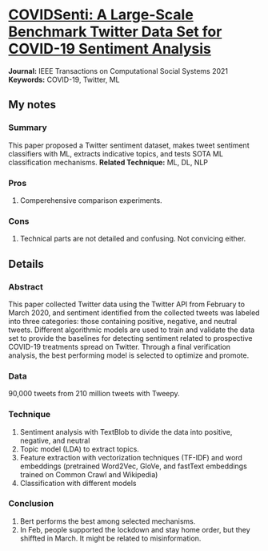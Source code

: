 # [COVIDSenti: A Large-Scale Benchmark Twitter Data Set for COVID-19 Sentiment Analysis](https://ieeexplore.ieee.org/document/9340540)
**Journal:** IEEE Transactions on Computational Social Systems 2021
**Keywords:** COVID-19, Twitter, ML

## My notes
### Summary
This paper proposed a Twitter sentiment dataset, makes tweet sentiment classifiers with ML, extracts indicative topics, and tests SOTA ML classification mechanisms.
**Related Technique:** ML, DL, NLP

### Pros
1. Comperehensive comparison experiments.

### Cons
1. Technical parts are not detailed and confusing. Not convicing either.


## Details
### Abstract
This paper collected Twitter data using the Twitter API from February to March 2020, and sentiment identified from the collected tweets was labeled into three categories: those containing positive, negative, and neutral tweets. Different algorithmic models are used to train and validate the data set to provide the baselines for detecting sentiment related to prospective COVID-19 treatments spread on Twitter. Through a final verification analysis, the best performing model is selected to optimize and promote. 


### Data
90,000 tweets from 210 million tweets with Tweepy.

### Technique
1. Sentiment analysis with TextBlob to divide the data into positive, negative, and neutral
2. Topic model (LDA) to extract topics.
3. Feature extraction with vectorization techniques (TF-IDF) and word embeddings (pretrained Word2Vec, GloVe, and fastText embeddings trained on Common Crawl and Wikipedia)
4. Classification with different models
### Conclusion

1. Bert performs the best among selected mechanisms.
2. In Feb, people supported the lockdown and stay home order, but they shiffted in March. It might be related to misinformation.
